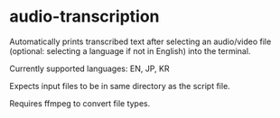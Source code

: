 # audio-transcription

Automatically prints transcribed text after selecting an audio/video file (optional: selecting a language if not in English) into the terminal.

Currently supported languages: EN, JP, KR

Expects input files to be in same directory as the script file.

Requires ffmpeg to convert file types.
